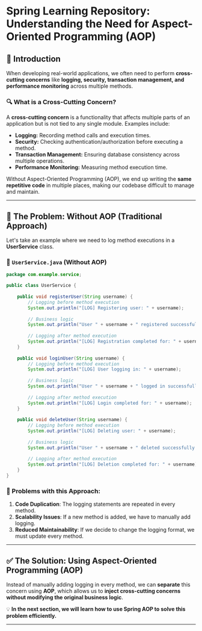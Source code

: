 # Spring Learning Repository: Understanding the Need for Aspect-Oriented Programming (AOP)

## 📌 Introduction
When developing real-world applications, we often need to perform **cross-cutting concerns** like **logging, security, transaction management, and performance monitoring** across multiple methods.

### 🔍 What is a Cross-Cutting Concern?
A **cross-cutting concern** is a functionality that affects multiple parts of an application but is not tied to any single module. Examples include:
- **Logging:** Recording method calls and execution times.
- **Security:** Checking authentication/authorization before executing a method.
- **Transaction Management:** Ensuring database consistency across multiple operations.
- **Performance Monitoring:** Measuring method execution time.

Without Aspect-Oriented Programming (AOP), we end up writing the **same repetitive code** in multiple places, making our codebase difficult to manage and maintain.

---

## 🚨 The Problem: Without AOP (Traditional Approach)
Let's take an example where we need to log method executions in a **UserService** class.

### 📝 `UserService.java` (Without AOP)
```java
package com.example.service;

public class UserService {
    
    public void registerUser(String username) {
        // Logging before method execution
        System.out.println("[LOG] Registering user: " + username);
        
        // Business logic
        System.out.println("User " + username + " registered successfully.");
        
        // Logging after method execution
        System.out.println("[LOG] Registration completed for: " + username);
    }
    
    public void loginUser(String username) {
        // Logging before method execution
        System.out.println("[LOG] User logging in: " + username);
        
        // Business logic
        System.out.println("User " + username + " logged in successfully.");
        
        // Logging after method execution
        System.out.println("[LOG] Login completed for: " + username);
    }
    
    public void deleteUser(String username) {
        // Logging before method execution
        System.out.println("[LOG] Deleting user: " + username);
        
        // Business logic
        System.out.println("User " + username + " deleted successfully.");
        
        // Logging after method execution
        System.out.println("[LOG] Deletion completed for: " + username);
    }
}
```

### 🛑 Problems with this Approach:
1. **Code Duplication**: The logging statements are repeated in every method.
2. **Scalability Issues**: If a new method is added, we have to manually add logging.
3. **Reduced Maintainability**: If we decide to change the logging format, we must update every method.

---

## ✅ The Solution: Using Aspect-Oriented Programming (AOP)
Instead of manually adding logging in every method, we can **separate** this concern using **AOP**, which allows us to **inject cross-cutting concerns without modifying the original business logic**.

💡 **In the next section, we will learn how to use Spring AOP to solve this problem efficiently.**

---


